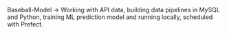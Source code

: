 Baseball-Model -> Working with API data, building data pipelines in MySQL and Python, training ML prediction model and running locally, scheduled with Prefect.
